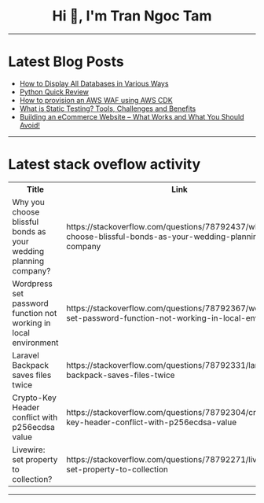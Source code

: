 <h1 align="center">Hi 👋, I'm Tran Ngoc Tam</h1>

---

# Latest Blog Posts 
<!-- BLOG-POST-LIST:START -->
- [How to Display All Databases in Various Ways](https://dev.to/devartteam/how-to-display-all-databases-in-various-ways-1h6g)
- [Python Quick Review](https://dev.to/jumashafara/python-quick-review-4on1)
- [How to provision an AWS WAF using AWS CDK](https://dev.to/aws-builders/how-to-provision-an-aws-waf-using-aws-cdk-4e67)
- [What is Static Testing? Tools, Challenges and Benefits](https://dev.to/morrismoses149/what-is-static-testing-tools-challenges-and-benefits-36n5)
- [Building an eCommerce Website – What Works and What You Should Avoid!](https://dev.to/pepper_square/building-an-ecommerce-website-what-works-and-what-you-should-avoid-2c4a)
<!-- BLOG-POST-LIST:END -->

---

# Latest stack oveflow activity
<table>
  <tr><th>Title</th><th>Link</th></tr>
  <!-- STACKOVERFLOW:START --><tr><td>Why you choose blissful bonds as your wedding planning company?</td><td>https://stackoverflow.com/questions/78792437/why-you-choose-blissful-bonds-as-your-wedding-planning-company</td></tr><tr><td>Wordpress set password function not working in local environment</td><td>https://stackoverflow.com/questions/78792367/wordpress-set-password-function-not-working-in-local-environment</td></tr><tr><td>Laravel Backpack saves files twice</td><td>https://stackoverflow.com/questions/78792331/laravel-backpack-saves-files-twice</td></tr><tr><td>Crypto-Key Header conflict with p256ecdsa value</td><td>https://stackoverflow.com/questions/78792304/crypto-key-header-conflict-with-p256ecdsa-value</td></tr><tr><td>Livewire: set property to collection?</td><td>https://stackoverflow.com/questions/78792271/livewire-set-property-to-collection</td></tr><!-- STACKOVERFLOW:END -->
</table>

---


